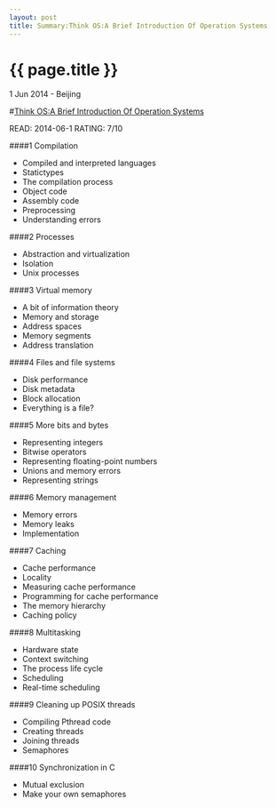 ```yaml
---
layout: post
title: Summary:Think OS:A Brief Introduction Of Operation Systems
---
```


{{ page.title }}
================

<p class="meta">1 Jun 2014 - Beijing</p>
 

#[Think OS:A Brief Introduction Of Operation Systems](http://www.greenteapress.com/thinkos/index.html)


READ: 2014-06-1 RATING: 7/10

####1 Compilation
- Compiled and interpreted languages
- Statictypes
- The compilation process
- Object code
- Assembly code
- Preprocessing
- Understanding errors

####2 Processes
- Abstraction and virtualization
- Isolation
- Unix processes

####3 Virtual memory
- A bit of information theory
- Memory and storage
- Address spaces
- Memory segments
- Address translation

####4 Files and file systems
- Disk performance
- Disk metadata
- Block allocation
- Everything is a file?

####5 More bits and bytes
- Representing integers
- Bitwise operators
- Representing floating-point numbers
- Unions and memory errors
- Representing strings

####6 Memory management
- Memory errors
- Memory leaks
- Implementation


####7 Caching
- Cache performance
- Locality
- Measuring cache performance
- Programming for cache performance 
- The memory hierarchy
- Caching policy

####8 Multitasking
- Hardware state
- Context switching
- The process life cycle
- Scheduling
- Real-time scheduling

####9 Cleaning up POSIX threads
- Compiling Pthread code
- Creating threads
- Joining threads
- Semaphores

####10 Synchronization in C
- Mutual exclusion
- Make your own semaphores





















